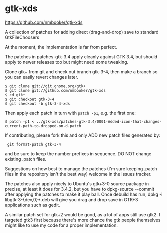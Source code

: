 gtk-xds
=======

https://github.com/nmbooker/gtk-xds

A collection of patches for adding direct (drag-and-drop) save to standard GtkFileChoosers

At the moment, the implementation is far from perfect.

The patches in patches-gtk-3.4 apply cleanly against GTK 3.4, but should
apply to newer releases too but might need some tweaking.

Clone gtk+ from git and check out branch gtk-3-4, then make a branch
so you can easily revert changes later.

```
$ git clone git://git.gnome.org/gtk+
$ git clone git://github.com/nmbooker/gtk-xds
$ cd gtk+
$ git checkout gtk-3-4
$ git checkout -b gtk-3-4-xds
```

Then apply each patch in turn with ```patch -p1```, e.g. the first one:

```
$ patch -p1 < ../gtk-xds/patches-gtk-3.4/0001-Added-icon-that-changes-current-path-to-dropped-on-d.patch
```

If contributing, please fork this and only ADD new patch files generated by:

```
 git format-patch gtk-3-4
```

and be sure to keep the number prefixes in sequence.  DO NOT change existing
.patch files.

Suggestions on how best to manage the patches (I'm sure keeping .patch 
files in the repository isn't the best way) welcome in the Issues tracker.

The patches also apply nicely to Ubuntu's gtk+3-0 source package in precise,
at least it does for 3.4.2, but you have to dpkg-source --commit after
applying the patches to make it play ball.
Once debuild has run, dpkg -i libgtk-3-{dev,0}*.deb will give you drag
and drop save in GTK+3 applications such as gedit.

A similar patch set for gtk+2 would be good, as a lot of apps still use
gtk2.  I targeted gtk3 first because there's more chance the gtk people
themselves might like to use my code for a proper implementation.
